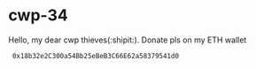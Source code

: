 # cwp-34
Hello, my dear cwp thieves(:shipit:).
Donate pls on my ETH wallet 

```
 0x18b32e2C300a54Bb25eBeB3C66E62a58379541d0
```
